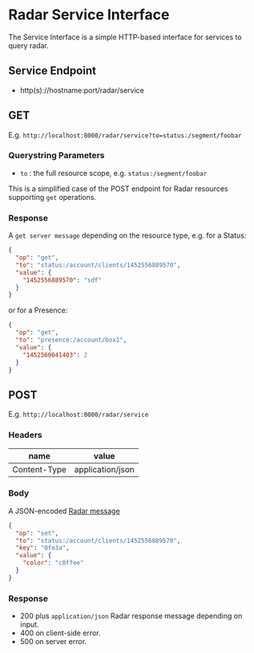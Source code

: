 # Radar Service Interface

The Service Interface is a simple HTTP-based interface for services to query radar.

## Service Endpoint

- http(s)://hostname:port/radar/service

## GET

E.g. `http://localhost:8000/radar/service?to=status:/segment/foobar`

### Querystring Parameters
- `to` : the full resource scope, e.g. `status:/segment/foobar`

This is a simplified case of the POST endpoint for Radar resources supporting `get` operations.

### Response
A `get server message` depending on the resource type, e.g. for a Status:

```json
{
  "op": "get",
  "to": "status:/account/clients/1452556889570",
  "value": {
    "1452556889570": "sdf"
  }
}
```

or for a Presence:

```json
{
  "op": "get",
  "to": "presence:/account/box1",
  "value": {
    "1452560641403": 2
  }
}
```

## POST

E.g. `http://localhost:8000/radar/service`

### Headers

| name | value  |
| -----|------- |
| Content-Type | application/json |

### Body
A JSON-encoded [Radar message](https://github.com/zendesk/radar/blob/master/doc/RadarMessageSpecificationV2.md)

```json
{
  "op": "set",
  "to": "status:/account/clients/1452556889570",
  "key": "0fe3a",
  "value": {
    "color": "c0ffee"
  }
}
```

### Response
- 200 plus `application/json` Radar response message depending on input.
- 400 on client-side error.
- 500 on server error.
